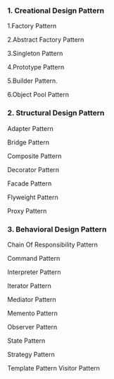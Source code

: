 ### 1. Creational Design Pattern
1.Factory Pattern

2.Abstract Factory Pattern

3.Singleton Pattern

4.Prototype Pattern

5.Builder Pattern.

6.Object Pool Pattern

### 2. Structural Design Pattern
Adapter Pattern

Bridge Pattern

Composite Pattern

Decorator Pattern

Facade Pattern

Flyweight Pattern

Proxy Pattern


### 3. Behavioral Design Pattern
Chain Of Responsibility Pattern

Command Pattern

Interpreter Pattern

Iterator Pattern

Mediator Pattern

Memento Pattern

Observer Pattern

State Pattern

Strategy Pattern

Template Pattern
Visitor Pattern